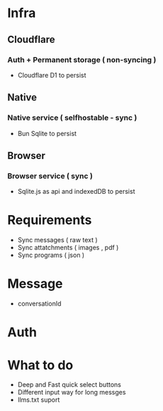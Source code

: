 # Infra

## Cloudflare

### Auth + Permanent storage ( non-syncing )
  - Cloudflare D1 to persist

## Native

### Native service ( selfhostable  - sync ) 
  - Bun Sqlite to persist

## Browser

### Browser service ( sync )
  - Sqlite.js as api and indexedDB to persist


# Requirements
- Sync messages ( raw text )
- Sync attatchments ( images , pdf )
- Sync programs ( json )


# Message
- conversationId

# Auth


# What to do
- Deep and Fast quick select buttons
- Different input way for long messges
- llms.txt suport
